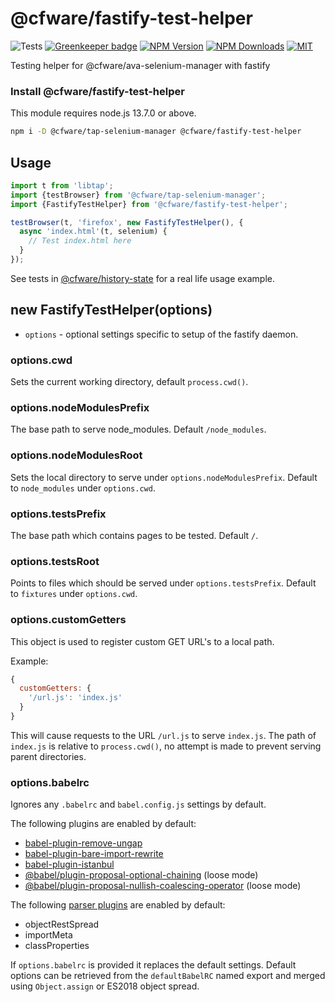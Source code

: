 # @cfware/fastify-test-helper

![Tests][tests-status]
[![Greenkeeper badge][gk-image]](https://greenkeeper.io/)
[![NPM Version][npm-image]][npm-url]
[![NPM Downloads][downloads-image]][downloads-url]
[![MIT][license-image]](LICENSE)

Testing helper for @cfware/ava-selenium-manager with fastify

### Install @cfware/fastify-test-helper

This module requires node.js 13.7.0 or above.

```sh
npm i -D @cfware/tap-selenium-manager @cfware/fastify-test-helper
```

## Usage

```js
import t from 'libtap';
import {testBrowser} from '@cfware/tap-selenium-manager';
import {FastifyTestHelper} from '@cfware/fastify-test-helper';

testBrowser(t, 'firefox', new FastifyTestHelper(), {
  async 'index.html'(t, selenium) {
    // Test index.html here
  }
});
```

See tests in [@cfware/history-state] for a real life usage example.

## new FastifyTestHelper(options)

* `options` - optional settings specific to setup of the fastify daemon.

### options.cwd

Sets the current working directory, default `process.cwd()`.

### options.nodeModulesPrefix

The base path to serve node_modules. Default `/node_modules`.

### options.nodeModulesRoot

Sets the local directory to serve under `options.nodeModulesPrefix`.
Default to `node_modules` under `options.cwd`.

### options.testsPrefix

The base path which contains pages to be tested. Default `/`.

### options.testsRoot

Points to files which should be served under `options.testsPrefix`.
Default to `fixtures` under `options.cwd`.

### options.customGetters

This object is used to register custom GET URL's to a local path.

Example:
```js
{
  customGetters: {
    '/url.js': 'index.js'
  }
}
```

This will cause requests to the URL `/url.js` to serve `index.js`.  The
path of `index.js` is relative to `process.cwd()`, no attempt is made to
prevent serving parent directories.

### options.babelrc

Ignores any `.babelrc` and `babel.config.js` settings by default.

The following plugins are enabled by default:
* [babel-plugin-remove-ungap]
* [babel-plugin-bare-import-rewrite]
* [babel-plugin-istanbul]
* [@babel/plugin-proposal-optional-chaining] (loose mode)
* [@babel/plugin-proposal-nullish-coalescing-operator] (loose mode)

The following [parser plugins] are enabled by default:
* objectRestSpread
* importMeta
* classProperties

If `options.babelrc` is provided it replaces the default settings.  Default
options can be retrieved from the `defaultBabelRC` named export and merged
using `Object.assign` or ES2018 object spread.


[npm-image]: https://img.shields.io/npm/v/@cfware/fastify-test-helper.svg
[npm-url]: https://npmjs.org/package/@cfware/fastify-test-helper
[tests-status]: https://github.com/cfware/node-preload/workflows/Tests/badge.svg
[gk-image]: https://badges.greenkeeper.io/cfware/fastify-test-helper.svg
[downloads-image]: https://img.shields.io/npm/dm/@cfware/fastify-test-helper.svg
[downloads-url]: https://npmjs.org/package/@cfware/fastify-test-helper
[license-image]: https://img.shields.io/npm/l/@cfware/fastify-test-helper.svg
[@cfware/history-state]: https://github.com/cfware/history-state
[babel-plugin-remove-ungap]: https://github.com/cfware/babel-plugin-remove-ungap#readme
[babel-plugin-istanbul]: https://github.com/istanbuljs/babel-plugin-istanbul#readme
[babel-plugin-bare-import-rewrite]: https://github.com/cfware/babel-plugin-bare-import-rewrite#readme
[@babel/plugin-proposal-optional-chaining]: https://www.npmjs.com/package/@babel/plugin-proposal-optional-chaining
[@babel/plugin-proposal-nullish-coalescing-operator]: https://www.npmjs.com/package/@babel/plugin-proposal-nullish-coalescing-operator
[parser plugins]: https://babeljs.io/docs/en/babel-parser#plugins
